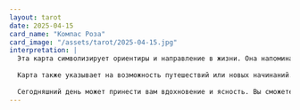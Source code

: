 ```yaml
---
layout: tarot
date: 2025-04-15
card_name: "Компас Роза"
card_image: "/assets/tarot/2025-04-15.jpg"
interpretation: |
  Эта карта символизирует ориентиры и направление в жизни. Она напоминает о том, что каждый из нас имеет внутренний компас, который помогает находить правильный путь. Сегодня вы можете почувствовать необходимость в переосмыслении своих целей и желаний. Возможно, пришло время пересмотреть свои приоритеты и задать себе вопросы о том, что для вас действительно важно.
  
  Карта также указывает на возможность путешествий или новых начинаний. Это может быть как физическое путешествие, так и духовное. Откройте свое сердце новым возможностям и не бойтесь исследовать неизведанные территории. Ваша интуиция будет вашим верным спутником, так что прислушивайтесь к ней.
  
  Сегодняшний день может принести вам вдохновение и ясность. Вы сможете увидеть ситуацию под новым углом и найти решения, которые ранее казались недоступными. Не забывайте, что каждый шаг на вашем пути — это часть вашего уникального путешествия. Доверьтесь своему внутреннему голосу и позвольте себе быть открытыми для перемен.
---
```

